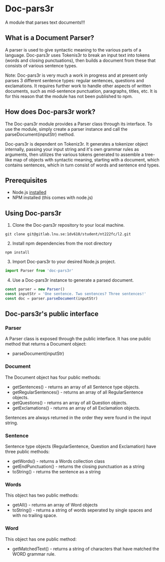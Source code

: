 # Doc-pars3r

A module that parses text documents!!!

## What is a Document Parser?

A parser is used to give syntactic meaning to the various parts of a language. Doc-pars3r uses Tokenis3r to break an input text into tokens (words and closing punctuations), then builds a document from these that consists of various sentence types.

Note: Doc-pars3r is very much a work in progress and at present only parses 3 different sentence types: regular sentences, questions and exclamations. It requires further work to handle other aspects of written documents, such as mid-sentence punctuation, paragraphs, titles, etc. It is for this reason that the module has not been published to npm.

## How does Doc-pars3r work?

The Doc-pars3r module provides a Parser class through its interface. To use the module, simply create a parser instance and call the parseDocument(inputStr) method.

Doc-pars3r is dependent on Tokeniz3r. It generates a tokenizer object internally, passing your input string and it's own grammar rules as arguments, then utilizes the various tokens generated to assemble a tree-like map of objects with syntactic meaning, starting with a document, which contains sentences, which in turn consist of words and sentence end types.

## Prerequisites

- Node.js [installed](https://nodejs.org/en/download/)
- NPM installed (this comes with node.js)

## Using Doc-pars3r

1. Clone the Doc-pars3r repository to your local machine.

```
git clone git@gitlab.lnu.se:1dv610/student/nt222fc/l2.git
```

2. Install npm dependencies from the root directory

```
npm install
```

3. Import Doc-pars3r to your desired Node.js project.

```javascript
import Parser from 'doc-pars3r'
```

4. Use a Doc-pars3r instance to generate a parsed document.

```javascript
const parser = new Parser()
const inputStr = 'One sentence. Two sentences? Three sentences!'
const doc = parser.parseDocument(inputStr)
```

## Doc-pars3r's public interface

### Parser

A Parser class is exposed through the public interface. It has one public method that returns a Document object:

- parseDocument(inputStr)

### Document

The Document object has four public methods:

- getSentences() - returns an array of all Sentence type objects.
- getRegularSentences() - returns an array of all RegularSentence objects.
- getQuestions() - returns an array of all Question objects.
- getExclamations() - returns an array of all Exclamation objects.

Sentences are always returned in the order they were found in the input string.

### Sentence

Sentence type objects (RegularSentence, Question and Exclamation) have three public methods:

- getWords() - returns a Words collection class
- getEndPunctuation() - returns the closing punctuation as a string
- toString() - returns the sentence as a string

### Words

This object has two public methods:

- getAll() - returns an array of Word objects
- toString() - returns a string of words seperated by single spaces and with no trailing space.

### Word

This object has one public method:

- getMatchedText() - returns a string of characters that have matched the WORD grammar rule.
